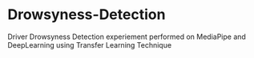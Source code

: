 # Drowsyness-Detection
Driver Drowsyness Detection experiement performed on MediaPipe and DeepLearning using Transfer Learning Technique
